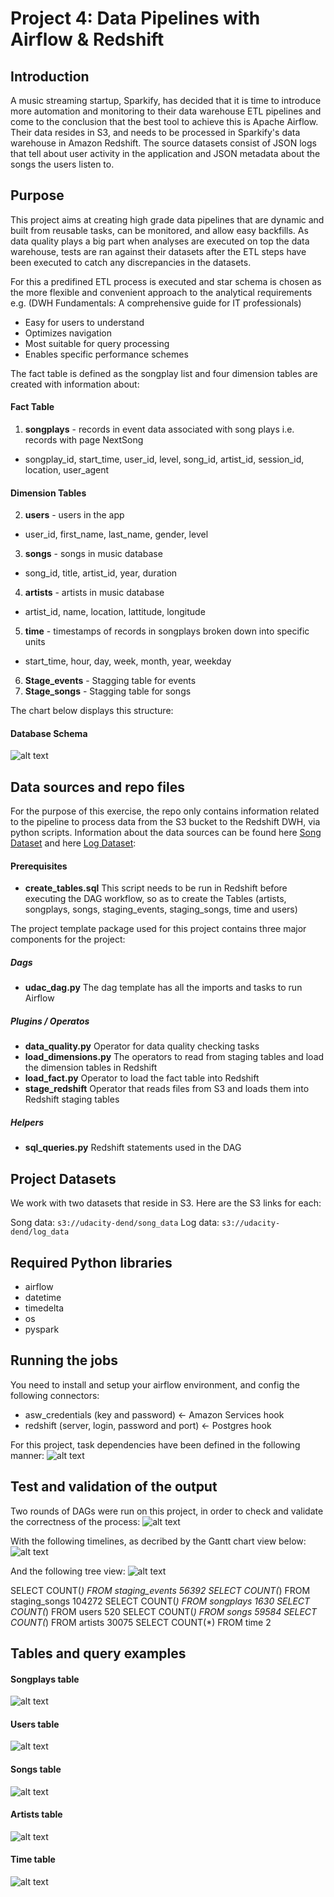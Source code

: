 # Project 4: Data Pipelines with Airflow & Redshift

## Introduction
A music streaming startup, Sparkify, has decided that it is time to introduce more automation and monitoring to their data warehouse ETL pipelines and come to the conclusion that the best tool to achieve this is Apache Airflow. Their data resides in S3, and needs to be processed in Sparkify's data warehouse in Amazon Redshift. The source datasets consist of JSON logs that tell about user activity in the application and JSON metadata about the songs the users listen to.

## Purpose
This project aims at creating high grade data pipelines that are dynamic and built from reusable tasks, can be monitored, and allow easy backfills. As data quality plays a big part when analyses are executed on top the data warehouse, tests are ran against their datasets after the ETL steps have been executed to catch any discrepancies in the datasets.

For this a predifined ETL process is executed and star schema is chosen as the more flexible and convenient approach to the analytical requirements e.g. (DWH Fundamentals: A comprehensive guide for IT professionals)

- Easy for users to understand
- Optimizes navigation
- Most suitable for query processing
- Enables specific performance schemes

The fact table is defined as the songplay list and four dimension tables are created with information about:

#### Fact Table
1. **songplays** - records in event data associated with song plays i.e. records with page NextSong
- songplay_id, start_time, user_id, level, song_id, artist_id, session_id, location, user_agent

#### Dimension Tables
2. **users** - users in the app
- user_id, first_name, last_name, gender, level
3. **songs** - songs in music database
- song_id, title, artist_id, year, duration
4. **artists** - artists in music database
- artist_id, name, location, lattitude, longitude
5. **time** - timestamps of records in songplays broken down into specific units
- start_time, hour, day, week, month, year, weekday
6. **Stage_events** - Stagging table for events
7. **Stage_songs** - Stagging table for songs

The chart below displays this structure:

#### Database Schema
![alt text](https://github.com/phidesigner/DE_nanodegree/blob/master/Project%201/Pics/ERD.png)

## Data sources and repo files
For the purpose of this exercise, the repo only contains information related to the pipeline to process data from the S3 bucket to the Redshift DWH, via python scripts. Information about the data sources can be found here [Song Dataset](http://millionsongdataset.com/) and here [Log Dataset](https://github.com/Interana/eventsim):

#### Prerequisites
- **create_tables.sql** This script needs to be run in Redshift before executing the DAG workflow, so as to create the Tables (artists, songplays, songs, staging_events, staging_songs, time and users)

The project template package used for this project contains three major components for the project:

##### Dags
- **udac_dag.py** The dag template has all the imports and tasks to run Airflow
##### Plugins / Operatos
- **data_quality.py** Operator for data quality checking tasks
- **load_dimensions.py** The operators to read from staging tables and load the dimension tables in Redshift
- **load_fact.py** Operator to load the fact table into Redshift
- **stage_redshift** Operator that reads files from S3 and loads them into Redshift staging tables
##### Helpers
- **sql_queries.py** Redshift statements used in the DAG

## Project Datasets
We work with two datasets that reside in S3. Here are the S3 links for each:

Song data: ```s3://udacity-dend/song_data```
Log data: ```s3://udacity-dend/log_data```

## Required Python libraries
- airflow
- datetime
- timedelta
- os
- pyspark
 
## Running the jobs
You need to install and setup your airflow environment, and config the following connectors:

- asw_credentials (key and password) <- Amazon Services hook
- redshift (server, login, password and port) <- Postgres hook

For this project, task dependencies have been defined in the following manner:
![alt text](https://github.com/phidesigner/DE_nanodegree/blob/master/Project%201/Pics/graph_view.png)

## Test and validation of the output
Two rounds of DAGs were run on this project, in order to check and validate the correctness of the process:
![alt text](https://github.com/phidesigner/DE_nanodegree/blob/master/Project%201/Pics/DAG.png)

With the following timelines, as decribed by the Gantt chart view below:
![alt text](https://github.com/phidesigner/DE_nanodegree/blob/master/Project%201/Pics/Gantt.png)

And the following tree view:
![alt text](https://github.com/phidesigner/DE_nanodegree/blob/master/Project%201/Pics/Tree.png)

SELECT COUNT(*) FROM staging_events
56392
SELECT COUNT(*) FROM staging_songs
104272
SELECT COUNT(*) FROM songplays
1630
SELECT COUNT(*) FROM users
520
SELECT COUNT(*) FROM songs
59584
SELECT COUNT(*) FROM artists
30075
SELECT COUNT(*) FROM time
2

## Tables and query examples
#### Songplays table
![alt text](https://github.com/phidesigner/DE_nanodegree/blob/master/Project%201/Pics/songplays.png)

#### Users table
![alt text](https://github.com/phidesigner/DE_nanodegree/blob/master/Project%201/Pics/users.png)

#### Songs table
![alt text](https://github.com/phidesigner/DE_nanodegree/blob/master/Project%201/Pics/songs.png)

#### Artists table
![alt text](https://github.com/phidesigner/DE_nanodegree/blob/master/Project%201/Pics/artists.png)

#### Time table
![alt text](https://github.com/phidesigner/DE_nanodegree/blob/master/Project%201/Pics/time.png)


